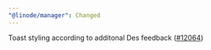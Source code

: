 ```yaml
---
"@linode/manager": Changed
---
```


Toast styling according to additonal Des feedback ([#12064](https://github.com/linode/manager/pull/12064))
